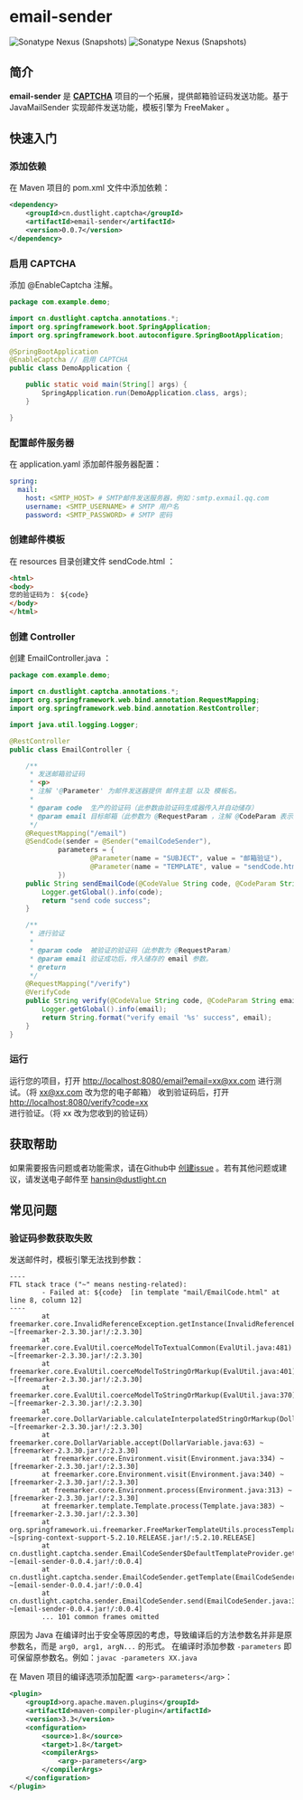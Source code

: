 # email-sender
![Sonatype Nexus (Snapshots)](https://img.shields.io/nexus/r/cn.dustlight.captcha/email-sender?server=https%3A%2F%2Foss.sonatype.org%2F)
![Sonatype Nexus (Snapshots)](https://img.shields.io/nexus/s/cn.dustlight.captcha/email-sender?server=https%3A%2F%2Foss.sonatype.org%2F)

## 简介
**email-sender** 是 **[CAPTCHA](../../)** 项目的一个拓展，提供邮箱验证码发送功能。基于 JavaMailSender 实现邮件发送功能，模板引擎为 FreeMaker 。

## 快速入门
### 添加依赖
在 Maven 项目的 pom.xml 文件中添加依赖：
```xml
<dependency>
    <groupId>cn.dustlight.captcha</groupId>
    <artifactId>email-sender</artifactId>
    <version>0.0.7</version>
</dependency>
```

### 启用 CAPTCHA
添加 @EnableCaptcha 注解。
```java
package com.example.demo;

import cn.dustlight.captcha.annotations.*;
import org.springframework.boot.SpringApplication;
import org.springframework.boot.autoconfigure.SpringBootApplication;

@SpringBootApplication
@EnableCaptcha // 启用 CAPTCHA
public class DemoApplication {

    public static void main(String[] args) {
        SpringApplication.run(DemoApplication.class, args);
    }

}
```

### 配置邮件服务器
在 application.yaml 添加邮件服务器配置：
```yaml
spring:
  mail:
    host: <SMTP_HOST> # SMTP邮件发送服务器，例如：smtp.exmail.qq.com
    username: <SMTP_USERNAME> # SMTP 用户名
    password: <SMTP_PASSWORD> # SMTP 密码
```

### 创建邮件模板
在 resources 目录创建文件 sendCode.html ：
```html
<html>
<body>
您的验证码为： ${code}
</body>
</html>
```

### 创建 Controller
创建 EmailController.java ：
```java
package com.example.demo;

import cn.dustlight.captcha.annotations.*;
import org.springframework.web.bind.annotation.RequestMapping;
import org.springframework.web.bind.annotation.RestController;

import java.util.logging.Logger;

@RestController
public class EmailController {

    /**
     * 发送邮箱验证码
     * <p>
     * 注解 '@Parameter' 为邮件发送器提供 邮件主题 以及 模板名。
     *
     * @param code  生产的验证码（此参数由验证码生成器传入并自动储存）
     * @param email 目标邮箱（此参数为 @RequestParam ，注解 @CodeParam 表示此参数将与验证码一起储存，以便验证成功后取出）
     */
    @RequestMapping("/email")
    @SendCode(sender = @Sender("emailCodeSender"),
            parameters = {
                    @Parameter(name = "SUBJECT", value = "邮箱验证"),
                    @Parameter(name = "TEMPLATE", value = "sendCode.html")
            })
    public String sendEmailCode(@CodeValue String code, @CodeParam String email) {
        Logger.getGlobal().info(code);
        return "send code success";
    }

    /**
     * 进行验证
     *
     * @param code  被验证的验证码（此参数为 @RequestParam）
     * @param email 验证成功后，传入储存的 email 参数。
     * @return
     */
    @RequestMapping("/verify")
    @VerifyCode
    public String verify(@CodeValue String code, @CodeParam String email) {
        Logger.getGlobal().info(email);
        return String.format("verify email '%s' success", email);
    }
}
```

### 运行
运行您的项目，打开 [http://localhost:8080/email?email=xx@xx.com](http://localhost:8080/email?email=xx@xx.com) 进行测试。（将 xx@xx.com 改为您的电子邮箱） 
收到验证码后，打开 [http://localhost:8080/verify?code=xx](http://localhost:8080/verify?code=xx) 进行验证。（将 xx 改为您收到的验证码）

## 获取帮助
如果需要报告问题或者功能需求，请在Github中 [创建issue](https://github.com/dustlight-cn/captcha/issues/new) 。若有其他问题或建议，请发送电子邮件至 [hansin@dustlight.cn](mailto:hansin@dustlight.cn)
## 常见问题
### 验证码参数获取失败
发送邮件时，模板引擎无法找到参数：
```
----
FTL stack trace ("~" means nesting-related):
        - Failed at: ${code}  [in template "mail/EmailCode.html" at line 8, column 12]
----
        at freemarker.core.InvalidReferenceException.getInstance(InvalidReferenceException.java:134) ~[freemarker-2.3.30.jar!/:2.3.30]
        at freemarker.core.EvalUtil.coerceModelToTextualCommon(EvalUtil.java:481) ~[freemarker-2.3.30.jar!/:2.3.30]
        at freemarker.core.EvalUtil.coerceModelToStringOrMarkup(EvalUtil.java:401) ~[freemarker-2.3.30.jar!/:2.3.30]
        at freemarker.core.EvalUtil.coerceModelToStringOrMarkup(EvalUtil.java:370) ~[freemarker-2.3.30.jar!/:2.3.30]
        at freemarker.core.DollarVariable.calculateInterpolatedStringOrMarkup(DollarVariable.java:100) ~[freemarker-2.3.30.jar!/:2.3.30]
        at freemarker.core.DollarVariable.accept(DollarVariable.java:63) ~[freemarker-2.3.30.jar!/:2.3.30]
        at freemarker.core.Environment.visit(Environment.java:334) ~[freemarker-2.3.30.jar!/:2.3.30]
        at freemarker.core.Environment.visit(Environment.java:340) ~[freemarker-2.3.30.jar!/:2.3.30]
        at freemarker.core.Environment.process(Environment.java:313) ~[freemarker-2.3.30.jar!/:2.3.30]
        at freemarker.template.Template.process(Template.java:383) ~[freemarker-2.3.30.jar!/:2.3.30]
        at org.springframework.ui.freemarker.FreeMarkerTemplateUtils.processTemplateIntoString(FreeMarkerTemplateUtils.java:50) ~[spring-context-support-5.2.10.RELEASE.jar!/:5.2.10.RELEASE]
        at cn.dustlight.captcha.sender.EmailCodeSender$DefaultTemplateProvider.getTemplateContent(EmailCodeSender.java:100) ~[email-sender-0.0.4.jar!/:0.0.4]
        at cn.dustlight.captcha.sender.EmailCodeSender.getTemplate(EmailCodeSender.java:76) ~[email-sender-0.0.4.jar!/:0.0.4]
        at cn.dustlight.captcha.sender.EmailCodeSender.send(EmailCodeSender.java:39) ~[email-sender-0.0.4.jar!/:0.0.4]
        ... 101 common frames omitted
```
原因为 Java 在编译时出于安全等原因的考虑，导致编译后的方法参数名并非是原参数名，而是 ```arg0, arg1, argN...``` 的形式。
在编译时添加参数 ```-parameters``` 即可保留原参数名。例如：```javac -parameters XX.java```

在 Maven 项目的编译选项添加配置 ```<arg>-parameters</arg>```：
```xml
<plugin>
    <groupId>org.apache.maven.plugins</groupId>
    <artifactId>maven-compiler-plugin</artifactId>
    <version>3.3</version>
    <configuration>
        <source>1.8</source>
        <target>1.8</target>
        <compilerArgs>
            <arg>-parameters</arg>
        </compilerArgs>
    </configuration>
</plugin>
```